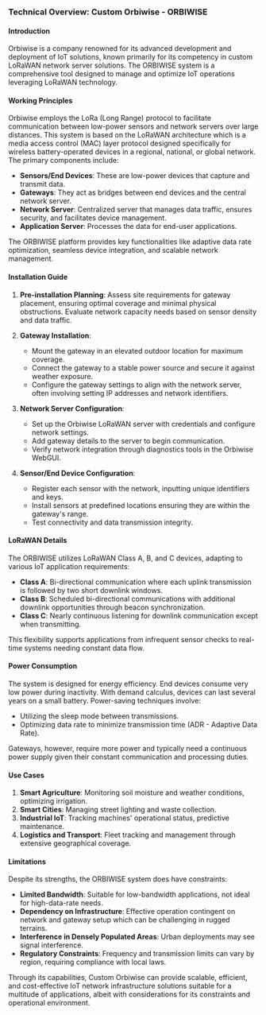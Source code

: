 ### Technical Overview: Custom Orbiwise - ORBIWISE

#### Introduction
Orbiwise is a company renowned for its advanced development and deployment of IoT solutions, known primarily for its competency in custom LoRaWAN network server solutions. The ORBIWISE system is a comprehensive tool designed to manage and optimize IoT operations leveraging LoRaWAN technology.

#### Working Principles
Orbiwise employs the LoRa (Long Range) protocol to facilitate communication between low-power sensors and network servers over large distances. This system is based on the LoRaWAN architecture which is a media access control (MAC) layer protocol designed specifically for wireless battery-operated devices in a regional, national, or global network. The primary components include:

- **Sensors/End Devices**: These are low-power devices that capture and transmit data.
- **Gateways**: They act as bridges between end devices and the central network server.
- **Network Server**: Centralized server that manages data traffic, ensures security, and facilitates device management.
- **Application Server**: Processes the data for end-user applications.

The ORBIWISE platform provides key functionalities like adaptive data rate optimization, seamless device integration, and scalable network management.

#### Installation Guide
1. **Pre-installation Planning**: Assess site requirements for gateway placement, ensuring optimal coverage and minimal physical obstructions. Evaluate network capacity needs based on sensor density and data traffic.
   
2. **Gateway Installation**:
   - Mount the gateway in an elevated outdoor location for maximum coverage.
   - Connect the gateway to a stable power source and secure it against weather exposure.
   - Configure the gateway settings to align with the network server, often involving setting IP addresses and network identifiers.

3. **Network Server Configuration**:
   - Set up the Orbiwise LoRaWAN server with credentials and configure network settings.
   - Add gateway details to the server to begin communication.
   - Verify network integration through diagnostics tools in the Orbiwise WebGUI.

4. **Sensor/End Device Configuration**:
   - Register each sensor with the network, inputting unique identifiers and keys.
   - Install sensors at predefined locations ensuring they are within the gateway's range.
   - Test connectivity and data transmission integrity.

#### LoRaWAN Details
The ORBIWISE utilizes LoRaWAN Class A, B, and C devices, adapting to various IoT application requirements:

- **Class A**: Bi-directional communication where each uplink transmission is followed by two short downlink windows.
- **Class B**: Scheduled bi-directional communications with additional downlink opportunities through beacon synchronization.
- **Class C**: Nearly continuous listening for downlink communication except when transmitting.

This flexibility supports applications from infrequent sensor checks to real-time systems needing constant data flow.

#### Power Consumption
The system is designed for energy efficiency. End devices consume very low power during inactivity. With demand calculus, devices can last several years on a small battery. Power-saving techniques involve:

- Utilizing the sleep mode between transmissions.
- Optimizing data rate to minimize transmission time (ADR - Adaptive Data Rate).

Gateways, however, require more power and typically need a continuous power supply given their constant communication and processing duties.

#### Use Cases

1. **Smart Agriculture**: Monitoring soil moisture and weather conditions, optimizing irrigation.
2. **Smart Cities**: Managing street lighting and waste collection.
3. **Industrial IoT**: Tracking machines' operational status, predictive maintenance.
4. **Logistics and Transport**: Fleet tracking and management through extensive geographical coverage.
  
#### Limitations
Despite its strengths, the ORBIWISE system does have constraints:

- **Limited Bandwidth**: Suitable for low-bandwidth applications, not ideal for high-data-rate needs.
- **Dependency on Infrastructure**: Effective operation contingent on network and gateway setup which can be challenging in rugged terrains.
- **Interference in Densely Populated Areas**: Urban deployments may see signal interference.
- **Regulatory Constraints**: Frequency and transmission limits can vary by region, requiring compliance with local laws.

Through its capabilities, Custom Orbiwise can provide scalable, efficient, and cost-effective IoT network infrastructure solutions suitable for a multitude of applications, albeit with considerations for its constraints and operational environment.